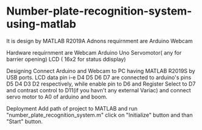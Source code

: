 # Number-plate-recognition-system-using-matlab

It is design by MATLAB R2019A
Adnons requirnment are 
Arduino
Webcam

Hardware requirnment are
Webcam
Arduino Uno
Servomotor( any for barrier opening)
LCD ( 16x2 for status ddisplay)

Designing 
Connect Arduino and Webcam to PC having MATLAB R2019S by USB ports. LCD data pin i-e D4 D5 D6 D7 are connected to arduino's pins D5 D4 D3 D2 respectively, while enable pin to D6 and Register Select to D7 and contrast control to D11(if you havn't any external Variac) and connect servo motor to A0 of arduino and boom.

Deployment
Add path of project to MATLAB and run "number_plate_recognition_system.m" click on "Initialize" button and than "Start" button.

